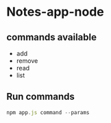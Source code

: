 # Notes-app-node

## commands available

* add
* remove
* read
* list

## Run commands

```javascript
npm app.js command --params
```
